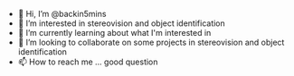 - 👋 Hi, I’m @backin5mins
- 👀 I’m interested in stereovision and object identification
- 🌱 I’m currently learning about what I'm interested in
- 💞️ I’m looking to collaborate on some projects in stereovision and object identification
- 📫 How to reach me ... good question

<!---
backin5mins/backin5mins is a ✨ special ✨ repository because its `README.md` (this file) appears on your GitHub profile.
You can click the Preview link to take a look at your changes.
--->
